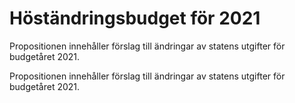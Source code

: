 # Höständringsbudget för 2021

Propositionen innehåller förslag till ändringar av statens utgifter för budgetåret 2021.

Propositionen innehåller förslag till ändringar av statens utgifter för budgetåret 2021.
